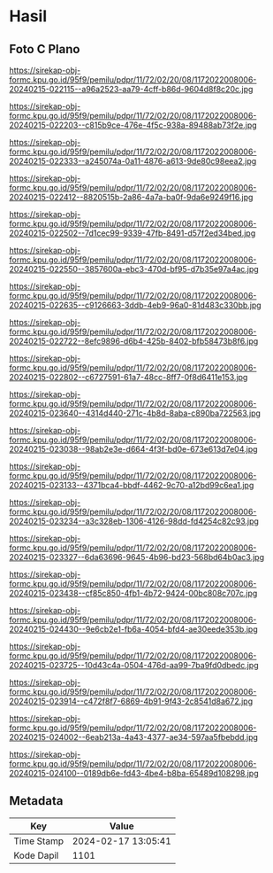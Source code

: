 # Hasil

## Foto C Plano

https://sirekap-obj-formc.kpu.go.id/95f9/pemilu/pdpr/11/72/02/20/08/1172022008006-20240215-022115--a96a2523-aa79-4cff-b86d-9604d8f8c20c.jpg

https://sirekap-obj-formc.kpu.go.id/95f9/pemilu/pdpr/11/72/02/20/08/1172022008006-20240215-022203--c815b9ce-476e-4f5c-938a-89488ab73f2e.jpg

https://sirekap-obj-formc.kpu.go.id/95f9/pemilu/pdpr/11/72/02/20/08/1172022008006-20240215-022333--a245074a-0a11-4876-a613-9de80c98eea2.jpg

https://sirekap-obj-formc.kpu.go.id/95f9/pemilu/pdpr/11/72/02/20/08/1172022008006-20240215-022412--8820515b-2a86-4a7a-ba0f-9da6e9249f16.jpg

https://sirekap-obj-formc.kpu.go.id/95f9/pemilu/pdpr/11/72/02/20/08/1172022008006-20240215-022502--7d1cec99-9339-47fb-8491-d57f2ed34bed.jpg

https://sirekap-obj-formc.kpu.go.id/95f9/pemilu/pdpr/11/72/02/20/08/1172022008006-20240215-022550--3857600a-ebc3-470d-bf95-d7b35e97a4ac.jpg

https://sirekap-obj-formc.kpu.go.id/95f9/pemilu/pdpr/11/72/02/20/08/1172022008006-20240215-022635--c9126663-3ddb-4eb9-96a0-81d483c330bb.jpg

https://sirekap-obj-formc.kpu.go.id/95f9/pemilu/pdpr/11/72/02/20/08/1172022008006-20240215-022722--8efc9896-d6b4-425b-8402-bfb58473b8f6.jpg

https://sirekap-obj-formc.kpu.go.id/95f9/pemilu/pdpr/11/72/02/20/08/1172022008006-20240215-022802--c6727591-61a7-48cc-8ff7-0f8d6411e153.jpg

https://sirekap-obj-formc.kpu.go.id/95f9/pemilu/pdpr/11/72/02/20/08/1172022008006-20240215-023640--4314d440-271c-4b8d-8aba-c890ba722563.jpg

https://sirekap-obj-formc.kpu.go.id/95f9/pemilu/pdpr/11/72/02/20/08/1172022008006-20240215-023038--98ab2e3e-d664-4f3f-bd0e-673e613d7e04.jpg

https://sirekap-obj-formc.kpu.go.id/95f9/pemilu/pdpr/11/72/02/20/08/1172022008006-20240215-023133--4371bca4-bbdf-4462-9c70-a12bd99c6ea1.jpg

https://sirekap-obj-formc.kpu.go.id/95f9/pemilu/pdpr/11/72/02/20/08/1172022008006-20240215-023234--a3c328eb-1306-4126-98dd-fd4254c82c93.jpg

https://sirekap-obj-formc.kpu.go.id/95f9/pemilu/pdpr/11/72/02/20/08/1172022008006-20240215-023327--6da63696-9645-4b96-bd23-568bd64b0ac3.jpg

https://sirekap-obj-formc.kpu.go.id/95f9/pemilu/pdpr/11/72/02/20/08/1172022008006-20240215-023438--cf85c850-4fb1-4b72-9424-00bc808c707c.jpg

https://sirekap-obj-formc.kpu.go.id/95f9/pemilu/pdpr/11/72/02/20/08/1172022008006-20240215-024430--9e6cb2e1-fb6a-4054-bfd4-ae30eede353b.jpg

https://sirekap-obj-formc.kpu.go.id/95f9/pemilu/pdpr/11/72/02/20/08/1172022008006-20240215-023725--10d43c4a-0504-476d-aa99-7ba9fd0dbedc.jpg

https://sirekap-obj-formc.kpu.go.id/95f9/pemilu/pdpr/11/72/02/20/08/1172022008006-20240215-023914--c472f8f7-6869-4b91-9f43-2c8541d8a672.jpg

https://sirekap-obj-formc.kpu.go.id/95f9/pemilu/pdpr/11/72/02/20/08/1172022008006-20240215-024002--6eab213a-4a43-4377-ae34-597aa5fbebdd.jpg

https://sirekap-obj-formc.kpu.go.id/95f9/pemilu/pdpr/11/72/02/20/08/1172022008006-20240215-024100--0189db6e-fd43-4be4-b8ba-65489d108298.jpg


## Metadata

| Key        | Value               |
| ---------- | ------------------- |
| Time Stamp | 2024-02-17 13:05:41 |
| Kode Dapil | 1101                |




